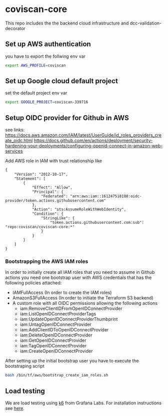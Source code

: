 # coviscan-core
This repo includes the the backend cloud infrastructure and dcc-validation-decorator

## Set up AWS authentication

you have to export the follwing env var

```bash
export AWS_PROFILE=coviscan
```

## Set up Google cloud default project

set the default project env var

```bash
export GOOGLE_PROJECT=coviscan-339716
```

## Setup OIDC provider for Github in AWS

see links:
https://docs.aws.amazon.com/IAM/latest/UserGuide/id_roles_providers_create_oidc.html
https://docs.github.com/en/actions/deployment/security-hardening-your-deployments/configuring-openid-connect-in-amazon-web-services

Add AWS role in IAM with trust relationship like

```
{
    "Version": "2012-10-17",
    "Statement": [
        {
            "Effect": "Allow",
            "Principal": {
                "Federated": "arn:aws:iam::161247518108:oidc-provider/token.actions.githubusercontent.com"
            },
            "Action": "sts:AssumeRoleWithWebIdentity",
            "Condition": {
                "StringLike": {
                    "token.actions.githubusercontent.com:sub": "repo:coviscan/coviscan-core:*"
                }
            }
        }
    ]
}
```

### Bootstrapping the AWS IAM roles

In order to initially create all IAM roles that you need to assume in Github actions you need one bootstrap user with AWS credentials that has the following policies attached:

* IAMFullAccess (In order to create the IAM roles)
* AmazonS3FullAccess (In order to initiate the Terraform S3 backend)
* A custom role with all OIDC permissions allowing the following actions
    * iam:RemoveClientIDFromOpenIDConnectProvider
    * iam:ListOpenIDConnectProviderTags
    * iam:UpdateOpenIDConnectProviderThumbprint
    * iam:UntagOpenIDConnectProvider
    * iam:AddClientIDToOpenIDConnectProvider
    * iam:DeleteOpenIDConnectProvider
    * iam:GetOpenIDConnectProvider
    * iam:TagOpenIDConnectProvider
    * iam:CreateOpenIDConnectProvider

After setting up the initial bootstrap user you have to execute the bootstraping script

```bash
bash /bin/tf/aws/bootstrap_create_iam_roles.sh 
```

## Load testing

We are load testing using [k6](https://k6.io/) from Grafana Labs. For installation instructions see [here](https://k6.io/docs/getting-started/installation/).